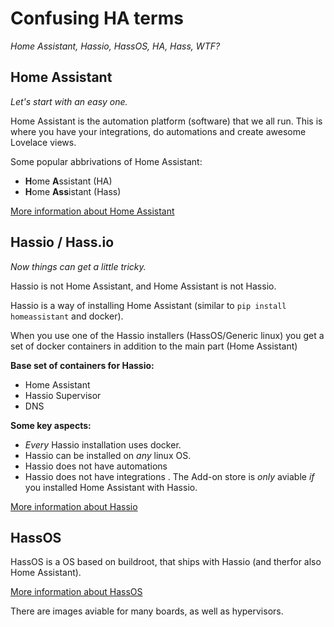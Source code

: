# Confusing HA terms

_Home Assistant, Hassio, HassOS, HA, Hass, WTF?_

## Home Assistant

_Let's start with an easy one._

Home Assistant is the automation platform (software) that we all run.
This is where you have your integrations, do automations and create awesome Lovelace views.

Some popular abbrivations of Home Assistant:

- **H**ome **A**ssistant (HA)
- **H**ome **Ass**istant (Hass)

[More information about Home Assistant](https://www.home-assistant.io/)

## Hassio / Hass.io

_Now things can get a little tricky._

Hassio is not Home Assistant, and Home Assistant is not Hassio.

Hassio is a way of installing Home Assistant (similar to `pip install homeassistant` and docker).

When you use one of the Hassio installers (HassOS/Generic linux) you get a set of docker containers in addition to the main part (Home Assistant)

**Base set of containers for Hassio:**

- Home Assistant
- Hassio Supervisor
- DNS

**Some key aspects:**

- _Every_ Hassio installation uses docker.
- Hassio can be installed on _any_ linux OS.
- Hassio does not have automations
- Hassio does not have integrations
. The Add-on store is _only_ aviable _if_ you installed Home Assistant with Hassio.

[More information about Hassio](https://www.home-assistant.io/hassio/)

## HassOS

HassOS is a OS based on buildroot, that ships with Hassio (and therfor also Home Assistant).

[More information about HassOS](https://github.com/home-assistant/hassos)

There are images aviable for many boards, as well as hypervisors.
